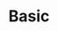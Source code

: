 ---
title: Basic
description: Basic unirec fields exported on interface with basic (pseudo) plugin. These fields are also exported on interfaces where HTTP, DNS, SIP and NTP plugins are active.    
fields: 
  - 
    name: "DST_MAC"
    type: "macaddr"
    ipfix: "0/80"
    value: "destination MAC address"
  - 
    name: "SRC_MAC"   
    type: "macaddr"
    ipfix: "0/56"
    value:   "source MAC address"
  - 
    name: "DST_IP"  
    type: "ipaddr"
    ipfix: "0/12 or 0/28"
    value:  "destination IP address"
  - 
    name: "SRC_IP"  
    type: "ipaddr"
    ipfix: "0/8 or 0/27"
    value:  "source IP address"
  - 
    name: "BYTES"   
    type: "uint64"
    ipfix: "0/1"
    value:  "number of bytes in data flow (src to dst)"
  - 
    name: "BYTES_REV"   
    type: "uint64"
    ipfix: "29305/1"
    value:  "number of bytes in data flow (dst to src)"
  - 
    name: "LINK_BIT_FIELD or ODID"  
    type: "uint64 or uint32"
    ipfix: "-/-"
    value:  "exporter identification"
  - 
    name: "TIME_FIRST"  
    type: "time"
    ipfix: "0/152"
    value:  "first time stamp"
  - 
    name: "TIME_LAST"   
    type: "time"
    ipfix: "0/153"
    value:  "last time stamp"
  - 
    name: "PACKETS"   
    type: "uint32"
    ipfix: "0/2"
    value:  "number of packets in data flow (src to dst)"
  - 
    name: "PACKETS_REV"   
    type: "uint32"
    ipfix: "29305/2"
    value:  "number of packets in data flow (dst to src)"
  - 
    name: "DST_PORT"  
    type: "uint16"
    ipfix: "0/11"
    value:  "transport layer destination port"
  - 
    name: "SRC_PORT"  
    type: "uint16"
    ipfix: "0/7"
    value:  "transport layer source port"
  - 
    name: "DIR_BIT_FIELD"   
    type: "uint8"
    ipfix: "0/10"
    value:   "bit field for determining outgoing/incoming traffic"
  - 
    name: "PROTOCOL"  
    type: "uint8"
    ipfix: "0/60"
    value:   "transport protocol"
  - 
    name: "TCP_FLAGS"   
    type: "uint8"
    ipfix: "0/6"
    value:   "TCP protocol flags (src to dst)"
  - 
    name: "TCP_FLAGS_REV"   
    type: "uint8"
    ipfix: "29305/6"
    value:   "TCP protocol flags (dst to src)"
---